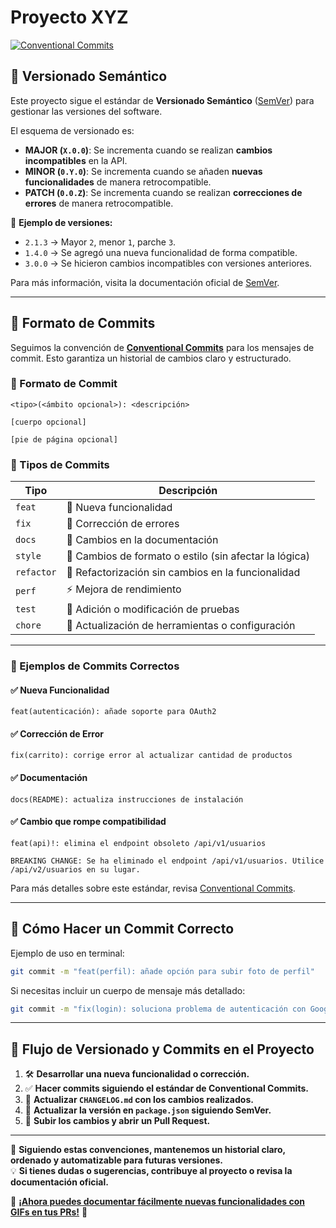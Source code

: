 # Proyecto XYZ

[![Conventional Commits](https://img.shields.io/badge/Conventional%20Commits-1.0.0-yellow.svg)](https://conventionalcommits.org)

## 📌 Versionado Semántico

Este proyecto sigue el estándar de **Versionado Semántico** ([SemVer](https://semver.org/lang/es/)) para gestionar las versiones del software.  

El esquema de versionado es:

- **MAJOR (`X.0.0`)**: Se incrementa cuando se realizan **cambios incompatibles** en la API.
- **MINOR (`0.Y.0`)**: Se incrementa cuando se añaden **nuevas funcionalidades** de manera retrocompatible.
- **PATCH (`0.0.Z`)**: Se incrementa cuando se realizan **correcciones de errores** de manera retrocompatible.

📌 **Ejemplo de versiones:**
- `2.1.3` → Mayor `2`, menor `1`, parche `3`.
- `1.4.0` → Se agregó una nueva funcionalidad de forma compatible.
- `3.0.0` → Se hicieron cambios incompatibles con versiones anteriores.

Para más información, visita la documentación oficial de [SemVer](https://semver.org/lang/es/).

---

## 📌 Formato de Commits

Seguimos la convención de **[Conventional Commits](https://www.conventionalcommits.org/en/v1.0.0/)** para los mensajes de commit. Esto garantiza un historial de cambios claro y estructurado.

### **📜 Formato de Commit**
```
<tipo>(<ámbito opcional>): <descripción>

[cuerpo opcional]

[pie de página opcional]
```

### **🔹 Tipos de Commits**
| Tipo    | Descripción |
|---------|------------|
| `feat`  | 🚀 Nueva funcionalidad |
| `fix`   | 🐛 Corrección de errores |
| `docs`  | 📖 Cambios en la documentación |
| `style` | 🎨 Cambios de formato o estilo (sin afectar la lógica) |
| `refactor` | 🔧 Refactorización sin cambios en la funcionalidad |
| `perf`  | ⚡ Mejora de rendimiento |
| `test`  | 🧪 Adición o modificación de pruebas |
| `chore` | 🔄 Actualización de herramientas o configuración |

---

### **📌 Ejemplos de Commits Correctos**
#### ✅ Nueva Funcionalidad
```
feat(autenticación): añade soporte para OAuth2
```

#### ✅ Corrección de Error
```
fix(carrito): corrige error al actualizar cantidad de productos
```

#### ✅ Documentación
```
docs(README): actualiza instrucciones de instalación
```

#### ✅ Cambio que rompe compatibilidad
```
feat(api)!: elimina el endpoint obsoleto /api/v1/usuarios

BREAKING CHANGE: Se ha eliminado el endpoint /api/v1/usuarios. Utilice /api/v2/usuarios en su lugar.
```

Para más detalles sobre este estándar, revisa [Conventional Commits](https://www.conventionalcommits.org/en/v1.0.0/).

---

## 📌 Cómo Hacer un Commit Correcto
Ejemplo de uso en terminal:
```sh
git commit -m "feat(perfil): añade opción para subir foto de perfil"
```

Si necesitas incluir un cuerpo de mensaje más detallado:
```sh
git commit -m "fix(login): soluciona problema de autenticación con Google" -m "El error ocurría cuando el usuario ingresaba credenciales incorrectas. Se añadió manejo de errores."
```

---

## 📌 Flujo de Versionado y Commits en el Proyecto
1. 🛠️ **Desarrollar una nueva funcionalidad o corrección.**
2. ✅ **Hacer commits siguiendo el estándar de Conventional Commits.**
3. 📌 **Actualizar `CHANGELOG.md` con los cambios realizados.**
4. 🔖 **Actualizar la versión en `package.json` siguiendo SemVer.**
5. 🚀 **Subir los cambios y abrir un Pull Request.**

---

🎯 **Siguiendo estas convenciones, mantenemos un historial claro, ordenado y automatizable para futuras versiones.**  
💡 **Si tienes dudas o sugerencias, contribuye al proyecto o revisa la documentación oficial.**

🚀 **[¡Ahora puedes documentar fácilmente nuevas funcionalidades con GIFs en tus PRs!](docs/GIF_GUIDE.md)** 🎉

